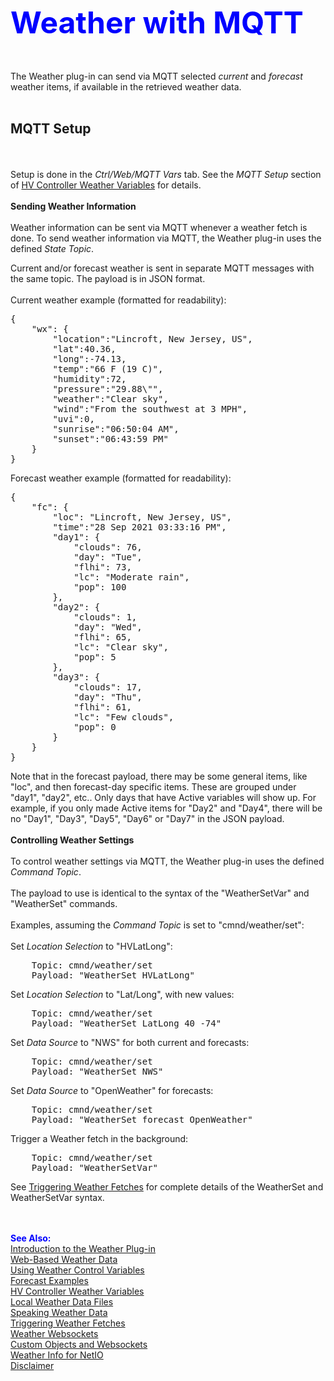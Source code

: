 <!-- $Revision: 1.15 $ -->
<!-- $Date: 2021/12/10 18:45:36 $ -->
<html>
<head>
  <title>Weather Plug-in - Weather with MQTT</title>
  <link rel="prev" href="webwx">
  <link rel="next" href="forecast">
</head>

<body style="" lang="EN-US" link="blue" vlink="purple">

<font color="#0000ff" size="12"><b>Weather with MQTT</b></font>

<br><br>
The Weather plug-in can send via MQTT selected <i>current</i> and <i>forecast</i> weather items, if available in the retrieved weather data.
<br><br>

<h2>MQTT Setup</h2>
<br><br>
Setup is done in the <i>Ctrl/Web/MQTT Vars</i> tab.
See the <i>MQTT Setup</i> section of <a href="hvwxvars">HV Controller Weather Variables</a>
for details.
<br><br>
<b>Sending Weather Information</b>
<br><br>
Weather information can be sent via MQTT whenever a weather fetch is done.
To send weather information via MQTT, the Weather plug-in uses the defined <i>State Topic</i>.
<p>
Current and/or forecast weather is sent in separate MQTT messages with the same topic.
The payload is in JSON format.
<br><br>
Current weather example (formatted for readability):</p>
<pre>
{
    "wx": {
        "location":"Lincroft, New Jersey, US",
        "lat":40.36,
        "long":-74.13,
        "temp":"66 F (19 C)",
        "humidity":72,
        "pressure":"29.88\"",
        "weather":"Clear sky",
        "wind":"From the southwest at 3 MPH",
        "uvi":0,
        "sunrise":"06:50:04 AM",
        "sunset":"06:43:59 PM"
    }
}
</pre>
<p>
Forecast weather example (formatted for readability):
</p>
<pre>
{
    "fc": {
        "loc": "Lincroft, New Jersey, US",
        "time":"28 Sep 2021 03:33:16 PM",
        "day1": {
            "clouds": 76,
            "day": "Tue",
            "flhi": 73,
            "lc": "Moderate rain",
            "pop": 100
        },
        "day2": {
            "clouds": 1,
            "day": "Wed",
            "flhi": 65,
            "lc": "Clear sky",
            "pop": 5
        },
        "day3": {
            "clouds": 17,
            "day": "Thu",
            "flhi": 61,
            "lc": "Few clouds",
            "pop": 0
        }
    }
}
</pre>
<p>Note that in the forecast payload, there may be some general items, like "loc", and then forecast-day specific items. These are grouped under "day1", "day2", etc.. Only days that have Active variables will show up. For example, if you only made Active items for "Day2" and "Day4", there will be no "Day1", "Day3", "Day5", "Day6" or "Day7" in the JSON payload.
<br><br>
<b>Controlling Weather Settings</b>
<br><br>
To control weather settings via MQTT,
the Weather plug-in uses the defined <i>Command Topic</i>.
<br><br>
The payload to use is identical to the syntax of the "WeatherSetVar" and "WeatherSet" commands.
<br><br>
Examples, assuming the <i>Command Topic</i> is set to "cmnd/weather/set":
<br><br>
Set <i>Location Selection</i> to "HVLatLong":
</p>
<pre>
    Topic: cmnd/weather/set
    Payload: "WeatherSet HVLatLong"
</pre>
<p>Set <i>Location Selection</i> to "Lat/Long", with new values:</p>
<pre>
    Topic: cmnd/weather/set
    Payload: "WeatherSet LatLong 40 -74"
</pre>
<p>Set <i>Data Source</i> to "NWS" for both current and forecasts:</p>
<pre>
    Topic: cmnd/weather/set
    Payload: "WeatherSet NWS"
</pre>
<p>Set <i>Data Source</i> to "OpenWeather" for forecasts:</p>
<pre>
    Topic: cmnd/weather/set
    Payload: "WeatherSet forecast OpenWeather"
</pre>
<p>Trigger a Weather fetch in the background:</p>
<pre>
    Topic: cmnd/weather/set
    Payload: "WeatherSetVar"
</pre>
<p>See <a href="wxtriggers">Triggering Weather Fetches</a> for complete details of the WeatherSet and WeatherSetVar syntax.
</p>
<br>
<br>
<font color="#0000FF"><b>See Also:</b></font><br>
<a href="index">Introduction to the Weather Plug-in</a><br>
<a href="webwx">Web-Based Weather Data</a><br>
<a href="controlvars">Using Weather Control Variables</a><br>
<a href="forecast">Forecast Examples</a><br>
<a href="hvwxvars">HV Controller Weather Variables</a><br>
<a href="localwx">Local Weather Data Files</a><br>
<a href="speechwx">Speaking Weather Data</a><br>
<a href="wxtriggers">Triggering Weather Fetches</a><br>
<a href="wxws">Weather Websockets</a><br>
<a href="custom">Custom Objects and Websockets</a><br>
<a href="netio">Weather Info for NetIO</a><br>
<a href="disclaimer">Disclaimer</a><br>
</body>
</html>
